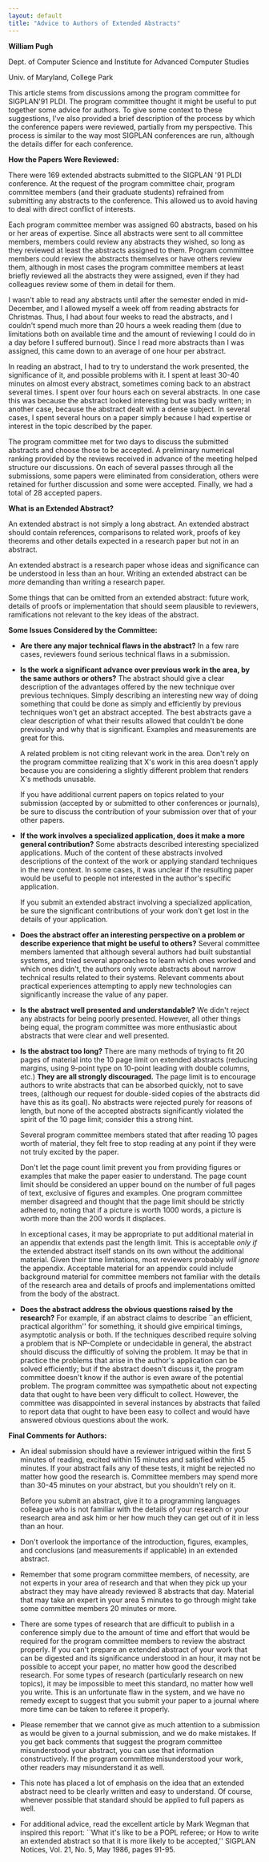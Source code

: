 ```yaml
---
layout: default
title: "Advice to Authors of Extended Abstracts"
---
```

**William Pugh**

Dept. of Computer Science and Institute for Advanced Computer Studies

Univ. of Maryland, College Park

This article stems from discussions among the program committee for
SIGPLAN'91 PLDI. The program committee thought it might be useful to put
together some advice for authors. To give some context to these
suggestions, I've also provided a brief description of the process by
which the conference papers were reviewed, partially from my
perspective. This process is similar to the way most SIGPLAN conferences
are run, although the details differ for each conference.

**How the Papers Were Reviewed:**

There were 169 extended abstracts submitted to the SIGPLAN '91 PLDI
conference. At the request of the program committee chair, program
committee members (and their graduate students) refrained from
submitting any abstracts to the conference. This allowed us to avoid
having to deal with direct conflict of interests.

Each program committee member was assigned 60 abstracts, based on his or
her areas of expertise. Since all abstracts were sent to all committee
members, members could review any abstracts they wished, so long as they
reviewed at least the abstracts assigned to them. Program committee
members could review the abstracts themselves or have others review
them, although in most cases the program committee members at least
briefly reviewed all the abstracts they were assigned, even if they had
colleagues review some of them in detail for them.

I wasn't able to read any abstracts until after the semester ended in
mid-December, and I allowed myself a week off from reading abstracts for
Christmas. Thus, I had about four weeks to read the abstracts, and I
couldn't spend much more than 20 hours a week reading them (due to
limitations both on available time and the amount of reviewing I could
do in a day before I suffered burnout). Since I read more abstracts than
I was assigned, this came down to an average of one hour per abstract.

In reading an abstract, I had to try to understand the work presented,
the significance of it, and possible problems with it. I spent at least
30-40 minutes on almost every abstract, sometimes coming back to an
abstract several times. I spent over four hours each on several
abstracts. In one case this was because the abstract looked interesting
but was badly written; in another case, because the abstract dealt with
a dense subject. In several cases, I spent several hours on a paper
simply because I had expertise or interest in the topic described by the
paper.

The program committee met for two days to discuss the submitted
abstracts and choose those to be accepted. A preliminary numerical
ranking provided by the reviews received in advance of the meeting
helped structure our discussions. On each of several passes through all
the submissions, some papers were eliminated from consideration, others
were retained for further discussion and some were accepted. Finally, we
had a total of 28 accepted papers.

**What is an Extended Abstract?**

An extended abstract is not simply a long abstract. An extended abstract
should contain references, comparisons to related work, proofs of key
theorems and other details expected in a research paper but not in an
abstract.

An extended abstract is a research paper whose ideas and significance
can be understood in less than an hour. Writing an extended abstract can
be *more* demanding than writing a research paper.

Some things that can be omitted from an extended abstract: future work,
details of proofs or implementation that should seem plausible to
reviewers, ramifications not relevant to the key ideas of the abstract.

**Some Issues Considered by the Committee:**

-   **Are there any major technical flaws in the abstract?** In a few
    rare cases, reviewers found serious technical flaws in a submission.
-   **Is the work a significant advance over previous work in the area,
    by the same authors or others?** The abstract should give a clear
    description of the advantages offered by the new technique over
    previous techniques. Simply describing an interesting new way of
    doing something that could be done as simply and efficiently by
    previous techniques won't get an abstract accepted. The best
    abstracts gave a clear description of what their results allowed
    that couldn't be done previously and why that is significant.
    Examples and measurements are great for this.

    A related problem is not citing relevant work in the area. Don't
    rely on the program committee realizing that X's work in this area
    doesn't apply because you are considering a slightly different
    problem that renders X's methods unusable.

    If you have additional current papers on topics related to your
    submission (accepted by or submitted to other conferences or
    journals), be sure to discuss the contribution of your submission
    over that of your other papers.

-   **If the work involves a specialized application, does it make a
    more general contribution?** Some abstracts described interesting
    specialized applications. Much of the content of these abstracts
    involved descriptions of the context of the work or applying
    standard techniques in the new context. In some cases, it was
    unclear if the resulting paper would be useful to people not
    interested in the author's specific application.

    If you submit an extended abstract involving a specialized
    application, be sure the significant contributions of your work
    don't get lost in the details of your application.

-   **Does the abstract offer an interesting perspective on a problem or
    describe experience that might be useful to others?** Several
    committee members lamented that although several authors had built
    substantial systems, and tried several approaches to learn which
    ones worked and which ones didn't, the authors only wrote abstracts
    about narrow technical results related to their systems. Relevant
    comments about practical experiences attempting to apply new
    technologies can significantly increase the value of any paper.
-   **Is the abstract well presented and understandable?** We didn't
    reject any abstracts for being poorly presented. However, all other
    things being equal, the program committee was more enthusiastic
    about abstracts that were clear and well presented.
-   **Is the abstract too long?** There are many methods of trying to
    fit 20 pages of material into the 10 page limit on extended
    abstracts (reducing margins, using 9-point type on 10-point leading
    with double columns, etc.) **They are all strongly discouraged.**
    The page limit is to encourage authors to write abstracts that can
    be absorbed quickly, not to save trees, (although our request for
    double-sided copies of the abstracts did have this as its goal). No
    abstracts were rejected purely for reasons of length, but none of
    the accepted abstracts significantly violated the spirit of the 10
    page limit; consider this a strong hint.

    Several program committee members stated that after reading 10 pages
    worth of material, they felt free to stop reading at any point if
    they were not truly excited by the paper.

    Don't let the page count limit prevent you from providing figures or
    examples that make the paper easier to understand. The page count
    limit should be considered an upper bound on the number of full
    pages of text, exclusive of figures and examples. One program
    committee member disagreed and thought that the page limit should be
    strictly adhered to, noting that if a picture is worth 1000 words, a
    picture is worth more than the 200 words it displaces.

    In exceptional cases, it may be appropriate to put additional
    material in an appendix that extends past the length limit. This is
    acceptable *only if* the extended abstract itself stands on its own
    without the additional material. Given their time limitations, most
    reviewers probably *will ignore* the appendix. Acceptable material
    for an appendix could include background material for committee
    members not familiar with the details of the research area and
    details of proofs and implementations omitted from the body of the
    abstract.

-   **Does the abstract address the obvious questions raised by the
    research?** For example, if an abstract claims to describe \`\`an
    efficient, practical algorithm'' for something, it should give
    empirical timings, asymptotic analysis or both. If the techniques
    described require solving a problem that is NP-Complete or
    undecidable in general, the abstract should discuss the difficultly
    of solving the problem. It may be that in practice the problems that
    arise in the author's application can be solved efficiently; but if
    the abstract doesn't discuss it, the program committee doesn't know
    if the author is even aware of the potential problem.
    The program committee was sympathetic about not expecting data that
    ought to have been very difficult to collect. However, the committee
    was disappointed in several instances by abstracts that failed to
    report data that ought to have been easy to collect and would have
    answered obvious questions about the work.

**Final Comments for Authors:**

-   An ideal submission should have a reviewer intrigued within the
    first 5 minutes of reading, excited within 15 minutes and satisfied
    within 45 minutes. If your abstract fails any of these tests, it
    might be rejected no matter how good the research is. Committee
    members may spend more than 30-45 minutes on your abstract, but you
    shouldn't rely on it.

    Before you submit an abstract, give it to a programming languages
    colleague who is not familiar with the details of your research or
    your research area and ask him or her how much they can get out of
    it in less than an hour.

-   Don't overlook the importance of the introduction, figures,
    examples, and conclusions (and measurements if applicable) in an
    extended abstract.
-   Remember that some program committee members, of necessity, are not
    experts in your area of research and that when they pick up your
    abstract they may have already reviewed 8 abstracts that day.
    Material that may take an expert in your area 5 minutes to go
    through might take some committee members 20 minutes or more.
-   There are some types of research that are difficult to publish in a
    conference simply due to the amount of time and effort that would be
    required for the program committee members to review the abstract
    properly. If you can't prepare an extended abstract of your work
    that can be digested and its significance understood in an hour, it
    may not be possible to accept your paper, no matter how good the
    described research. For some types of research (particularly
    research on new topics), it may be impossible to meet this standard,
    no matter how well you write. This is an unfortunate flaw in the
    system, and we have no remedy except to suggest that you submit your
    paper to a journal where more time can be taken to referee it
    properly.
-   Please remember that we cannot give as much attention to a
    submission as would be given to a journal submission, and we do make
    mistakes. If you get back comments that suggest the program
    committee misunderstood your abstract, you can use that information
    constructively. If the program committee misunderstood your work,
    other readers may misunderstand it as well.
-   This note has placed a lot of emphasis on the idea that an extended
    abstract need to be clearly written and easy to understand. Of
    course, whenever possible that standard should be applied to full
    papers as well.
-   For additional advice, read the excellent article by Mark Wegman
    that inspired this report: \`\`What it's like to be a POPL referee;
    or How to write an extended abstract so that it is more likely to be
    accepted,'' SIGPLAN Notices, Vol. 21, No. 5, May 1986, pages 91-95.

